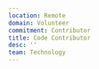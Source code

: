 ```yaml
---
location: Remote
domain: Volunteer
commitment: Contributor
title: Code Contributor
desc: ''
team: Technology
---
```

